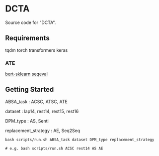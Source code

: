 # DCTA

Source code for "DCTA".

## Requirements

tqdm
torch
transformers
keras

### ATE

[bert-sklearn](https://github.com/charles9n/bert-sklearn)
[seqeval](https://github.com/chakki-works/seqeval)

## Getting Started

ABSA_task : ACSC, ATSC, ATE

dataset : lap14, rest14, rest15, rest16

DPM_type : AS, Senti

replacement_strategy : AE, Seq2Seq

```
bash scripts/run.sh ABSA_task dataset DPM_type replacement_strategy

# e.g. bash scripts/run.sh ACSC rest14 AS AE
```

